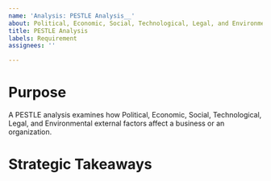 ```yaml
---
name: 'Analysis: PESTLE Analysis__'
about: Political, Economic, Social, Technological, Legal, and Environmental Analysis
title: PESTLE Analysis
labels: Requirement
assignees: ''

---
```


# Purpose

A PESTLE analysis examines how Political, Economic, Social, Technological, Legal, and Environmental external factors affect a business or an organization.

# Strategic Takeaways
